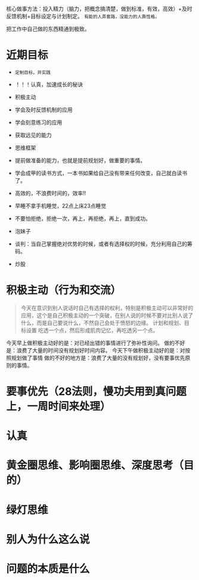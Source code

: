 核心做事方法：投入精力（脑力，把概念搞清楚，做到标准，有效，高效）+及时反馈机制+目标设定与计划制定。
`有能的人弄套路，没能力的人靠性格。`

把工作中自己做的东西精通到极致。

# 近期目标
- `定制目标，并实践`
- ！！！认真，加速成长的秘诀
- 积极主动
- 学会及时反馈机制的应用
- 学会刻意练习的应用
- 获取远见的能力
- 思维框架

- 提前做准备的能力，也就是提前规划好，做重要的事情。

- 学会成甲的读书方式，一本书如果给自己没有带来任何改变，自己就白读书了。
- 高效的，不浪费时间的，效率!!
- 早睡不拿手机睡觉，22点上床23点睡觉
- 不要怕拒绝，拒绝一次，再上，再拒绝，再上，直到成功。
- 泡妹子
- 谈判：当自己掌握绝对优势的时候，或者有选择权的时候，充分利用自己的筹码。
- 炒股

# 积极主动（行为和交流）
>  今天在意识到别人说话时自己有选择的权利，特别是积极主动可以非常好的应用，这个是自己积极主动的一个突破，在别人说的时候不要对比别人说了什么，而是自己要说什么，不然自己会处于愤怒的边缘。
> 计划和规划、目标设置
> 吃透一个点，然后形成肌肉记忆，再吃透另一个点。

今天早上做积极主动好的是：对已经出错的事情进行了弥补性询问。
做的不好是：浪费了大量的时间没有规划好时间内容。
今天下午做积极主动好的是：对按照规划做了事情
做的不好的地方是：浪费了大量的没有规划好，没有要事优先原则的事情。
# 要事优先（28法则，慢功夫用到真问题上，一周时间来处理）
# 认真
# 黄金圈思维、影响圈思维、深度思考（目的）
# 绿灯思维
# 别人为什么这么说
# 问题的本质是什么